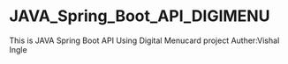 # JAVA_Spring_Boot_API_DIGIMENU
This is JAVA Spring Boot API Using Digital Menucard project
Auther:Vishal Ingle
